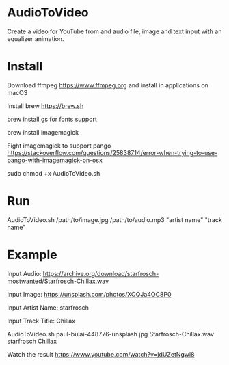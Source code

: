 # AudioToVideo
Create a video for YouTube from and audio file, image and text input with an equalizer animation.

# Install

Download ffmpeg https://www.ffmpeg.org and install in applications on macOS

Install brew https://brew.sh

brew install gs for fonts support

brew install imagemagick

Fight imagemagick to support pango https://stackoverflow.com/questions/25838714/error-when-trying-to-use-pango-with-imagemagick-on-osx

sudo chmod +x AudioToVideo.sh

# Run
AudioToVideo.sh /path/to/image.jpg /path/to/audio.mp3 "artist name" "track name"


# Example

Input Audio: https://archive.org/download/starfrosch-mostwanted/Starfrosch-Chillax.wav

Input Image: https://unsplash.com/photos/XOQJa4OC8P0

Input Artist Name: starfrosch

Input Track Title: Chillax

AudioToVideo.sh paul-bulai-448776-unsplash.jpg Starfrosch-Chillax.wav starfrosch Chillax

Watch the result https://www.youtube.com/watch?v=jdUZetNgwl8
